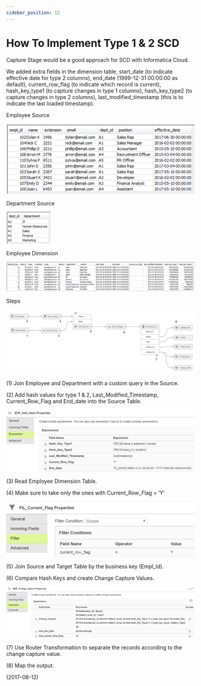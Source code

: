 ```yaml
---
sidebar_position: 12
---
```


# How To Implement Type 1 & 2 SCD

Capture Stage would be a good approach for SCD with Informatica Cloud.

We added extra fields in the dimension table, start_date (to indicate effective date for type 2 columns), end_date (1999-12-31 00:00:00 as default), current_row_flag (to indicate which record is current), hash_key_type1 (to capture changes in type 1 columns), hash_key_type2 (to capture changes in type 2 columns), last_modified_timestamp (this is to indicate the last loaded timestamp).

Employee Source

![img](./img/12/img-1.webp)

Department Source

![img](./img/12/img-2.webp)

Employee Dimension

![img](./img/12/img-3.webp)

Steps

![img](./img/12/img-4.webp)

(1) Join Employee and Department with a custom query in the Source.

(2) Add hash values for type 1 & 2, Last_Modified_Timestamp, Current_Row_Flag and End_date into the Source Table.

![img](./img/12/img-5.webp)

(3) Read Employee Dimension Table.

(4) Make sure to take only the ones with Current_Row_Flag = ‘Y’

![img](./img/12/img-6.webp)

(5) Join Source and Target Table by the business key (Empl_Id).

(6) Compare Hash Keys and create Change Capture Values.

![img](./img/12/img-7.webp)

(7) Use Router Transformation to separate the records according to the change capture value.

(8) Map the output.

(2017-08-12)
